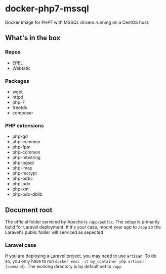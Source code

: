 # docker-php7-mssql

Docker image for PHP7 with MSSQL drivers running on a CentOS host.

## What's in the box

### Repos

- EPEL
- Webtatic

### Packages

- wget
- httpd
- php-7
- freetds
- composer

### PHP extensions

- php-gd
- php-common
- php-fpm
- php-common
- php-mbstring
- php-pgsql
- php-imap
- php-mcrypt
- php-odbc
- php-pdo
- php-xml
- php-pdo-dblib

## Document root

The official folder serviced by Apache is `/app/public`.
The setup is primarily build for Laravel deployment.
If it's your case, mount your app to `/app` so the Laravel's public folder will serviced as sepected

### Laravel case

If you are deploying a Laravel project, you may need to use `artisan`.
To do so, you only have to run `docker exec -it my_container php artisan {command}`.
The working directory is by default set to `/app`
